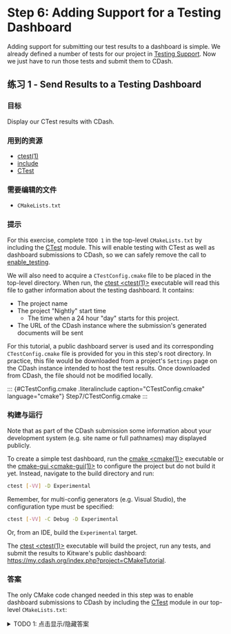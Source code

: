 # Step 6: Adding Support for a Testing Dashboard

Adding support for submitting our test results to a dashboard is simple.
We already defined a number of tests for our project in
[Testing Support](https://cmake.org/cmake/help/latest/guide/tutorial/Installing%20and%20Testing.html#tutorial-testing-support). Now we just have to run those tests and submit them to
CDash.

## 练习 1 - Send Results to a Testing Dashboard

### 目标

Display our CTest results with CDash.

### 用到的资源

-   [ctest(1)](https://cmake.org/cmake/help/latest/manual/ctest.1.html#manual:ctest(1))
-   [include](https://cmake.org/cmake/help/latest/command/include.html#command:include)
-   [CTest](https://cmake.org/cmake/help/latest/module/CTest.html#module:CTest)

### 需要编辑的文件

-   `CMakeLists.txt`

### 提示

For this exercise, complete `TODO 1` in the top-level `CMakeLists.txt`
by including the [CTest](https://cmake.org/cmake/help/latest/module/CTest.html#module:CTest) module. This
will enable testing with CTest as well as dashboard submissions to
CDash, so we can safely remove the call to
[enable_testing](https://cmake.org/cmake/help/latest/command/enable_testing.html#command:enable_testing).

We will also need to acquire a `CTestConfig.cmake` file to be placed in
the top-level directory. When run, the
[ctest <ctest(1)>](https://cmake.org/cmake/help/latest/manual/ctest.1.html#manual:ctest(1)) executable will read
this file to gather information about the testing dashboard. It
contains:

-   The project name
-   The project \"Nightly\" start time
    -   The time when a 24 hour \"day\" starts for this project.
-   The URL of the CDash instance where the submission\'s generated
    documents will be sent

For this tutorial, a public dashboard server is used and its
corresponding `CTestConfig.cmake` file is provided for you in this
step\'s root directory. In practice, this file would be downloaded from
a project\'s `Settings` page on the CDash instance intended to host the
test results. Once downloaded from CDash, the file should not be
modified locally.

::: {#CTestConfig.cmake .literalinclude caption="CTestConfig.cmake" language="cmake"}
Step7/CTestConfig.cmake
:::

### 构建与运行

Note that as part of the CDash submission some information about your
development system (e.g. site name or full pathnames) may displayed
publicly.

To create a simple test dashboard, run the
[cmake <cmake(1)>](https://cmake.org/cmake/help/latest/manual/cmake.1.html#manual:cmake(1)) executable or the
[cmake-gui <cmake-gui(1)>](https://cmake.org/cmake/help/latest/manual/cmake-gui.1.html#manual:cmake-gui(1)) to configure
the project but do not build it yet. Instead, navigate to the build
directory and run:

```bash
ctest [-VV] -D Experimental
```

Remember, for multi-config generators (e.g. Visual Studio), the
configuration type must be specified:

```bash
ctest [-VV] -C Debug -D Experimental
```

Or, from an IDE, build the `Experimental` target.

The [ctest <ctest(1)>](https://cmake.org/cmake/help/latest/manual/ctest.1.html#manual:ctest(1)) executable will
build the project, run any tests, and submit the results to Kitware\'s
public dashboard:
<https://my.cdash.org/index.php?project=CMakeTutorial>.

### 答案

The only CMake code changed needed in this step was to enable dashboard
submissions to CDash by including the [CTest](https://cmake.org/cmake/help/latest/module/CTest.html#module:CTest) module in our top-level `CMakeLists.txt`:

<details><summary>TODO 1: 点击显示/隐藏答案</summary>
::: {#CMakeLists.txt-include-CTest .literalinclude caption="TODO 1: CMakeLists.txt" language="cmake" start-after="# enable testing" end-before="# does the application run"}
Step7/CMakeLists.txt
:::

</details>

